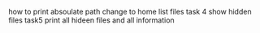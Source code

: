 how to print absoulate path
change to home
list files
task 4 show hidden files
task5 print all hideen files and all information
